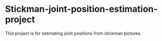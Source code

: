 Stickman-joint-position-estimation-project
==========================================
 This project is for estimating joint positions from stickman pictures.
